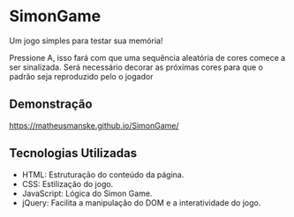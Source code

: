 # SimonGame

Um jogo simples para testar sua memória!

Pressione A, isso fará com que uma sequência aleatória de cores comece a ser sinalizada. Será necessário decorar as próximas cores para que o padrão seja reproduzido pelo o jogador

## Demonstração

https://matheusmanske.github.io/SimonGame/

## Tecnologias Utilizadas

- HTML: Estruturação do conteúdo da página.  <i class="fa-brands fa-html5"></i>
- CSS: Estilização do jogo. <i class="fa-brands fa-css3-alt"></i>
- JavaScript: Lógica do Simon Game. <i class="fa-brands fa-js"></i>
- jQuery: Facilita a manipulação do DOM e a interatividade do jogo. <i class="fa-brands fa-js"></i>
